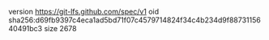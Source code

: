 version https://git-lfs.github.com/spec/v1
oid sha256:d69fb9397c4eca1ad5bd71f07c4579714824f34c4b234d9f8873115640491bc3
size 2678
